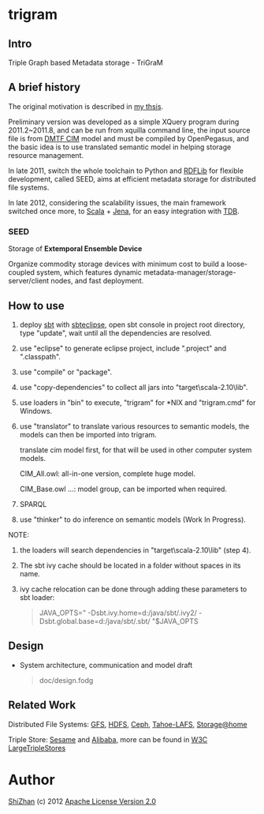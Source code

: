 trigram
=======

Intro
-----

Triple Graph based Metadata storage - TriGraM

A brief history
---------------

The original motivation is described in [my
thsis](http://cdmd.cnki.com.cn/Article/CDMD-10487-1012268216.htm).

Preliminary version was developed as a simple XQuery program during
2011.2\~2011.8, and can be run from xquilla command line, the input
source file is from [DMTF CIM](http://www.dmtf.org/standards/cim)
model and must be compiled by OpenPegasus,
and the basic idea is to use translated semantic model in helping
storage resource management.

In late 2011, switch the whole toolchain to Python and
[RDFLib](https://github.com/RDFLib/rdflib) for flexible development,
called SEED, aims at efficient metadata storage for distributed file
systems.

In late 2012, considering the scalability issues, the main framework
switched once more, to [Scala](http://www.scala-lang.org/) +
[Jena](http://jena.apache.org/), for an easy integration with
[TDB](http://jena.apache.org/documentation/tdb/).

### SEED

Storage of **Extemporal Ensemble Device**

Organize commodity storage devices with minimum cost to build a
loose-coupled system, which features dynamic
metadata-manager/storage-server/client nodes, and fast deployment.

How to use
----------

1.  deploy [sbt](https://github.com/harrah/xsbt/wiki) with
    [sbteclipse](https://github.com/typesafehub/sbteclipse), open sbt
    console in project root directory, type "update", wait until all the
    dependencies are resolved.

2.  use "eclipse" to generate eclipse project, include ".project" and
    ".classpath".

3.  use "compile" or "package".

4.  use "copy-dependencies" to collect all jars into "target\scala-2.10\lib\".

5.  use loaders in "bin" to execute, "trigram" for \*NIX and
    "trigram.cmd" for Windows.

6.  use "translator" to translate various resources to semantic models,
    the models can then be imported into trigram.

    translate cim model first, for that will be used in other computer system models.

    CIM_All.owl: all-in-one version, complete huge model.

    CIM_Base.owl ...: model group, can be imported when required.

7.  SPARQL

8.  use "thinker" to do inference on semantic models (Work In Progress).

NOTE:

1.  the loaders will search dependencies in "target\scala-2.10\lib\" (step 4).

2.  The sbt ivy cache should be located in a folder without spaces in
    its name.

3.  ivy cache relocation can be done through adding these parameters to
    sbt loader:

    > JAVA\_OPTS=" -Dsbt.ivy.home=d:/java/sbt/.ivy2/
    > -Dsbt.global.base=d:/java/sbt/.sbt/ "\$JAVA\_OPTS

Design
------

-   System architecture, communication and model draft

    > doc/design.fodg

Related Work
------------

Distributed File Systems: [GFS](http://labs.google.com/papers/gfs.html),
[HDFS](http://hadoop.apache.org/index.html), [Ceph](http://ceph.com/),
[Tahoe-LAFS](https://tahoe-lafs.org/trac/tahoe-lafs),
[Storage@home](http://cs.stanford.edu/people/beberg/Storage@home2007.pdf)

Triple Store: [Sesame](http://www.openrdf.org/) and
[Alibaba](http://www.openrdf.org/alibaba.jsp), more can be found in [W3C
LargeTripleStores](http://www.w3.org/wiki/LargeTripleStores)

Author
======

[ShiZhan](http://shizhan.github.com/) (c) 2012 [Apache License Version
2.0](http://www.apache.org/licenses/)
